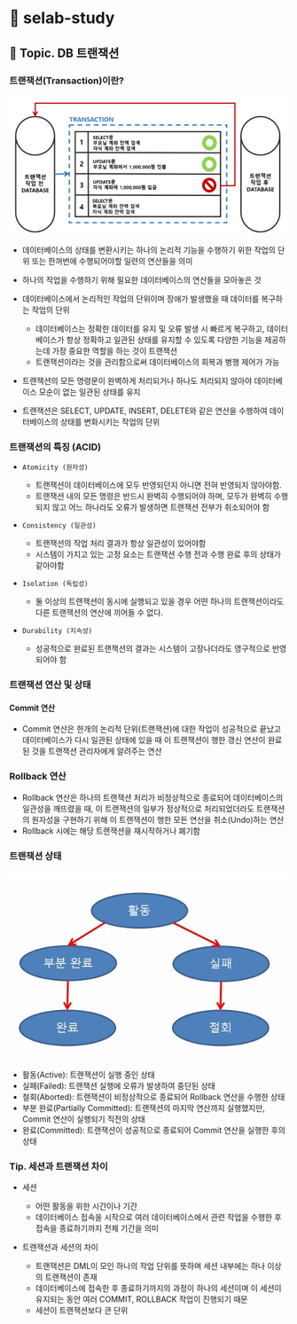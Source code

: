 # :book: selab-study
## :pushpin: Topic. DB 트랜잭션

### 트랜잭션(Transaction)이란?

![](../images/트랜잭션.PNG)

- 데이터베이스의 상태를 변환시키는 하나의 논리적 기능을 수행하기 위한 작업의 단위 또는 한꺼번에 수행되어야할 일련의 연산들을 의미

- 하나의 작업을 수행하기 위해 필요한 데이터베이스의 연산들을 모아놓은 것

- 데이터베이스에서 논리적인 작업의 단위이며 장애가 발생했을 때 데이터를 복구하는 작업의 단위
    - 데이터베이스는 정확한 데이터를 유지 및 오류 발생 시 빠르게 복구하고, 데이터베이스가 항상 정확하고 일관된 상태를 유지할 수 있도록 
    다양한 기능을 제공하는데 가장 중요한 역할을 하는 것이 트랜잭션
    - 트랜잭션이라는 것을 관리함으로써 데이터베이스의 회복과 병행 제어가 가능

- 트랜잭션의 모든 명령문이 완벽하게 처리되거나 하나도 처리되지 않아야 데이터베이스 모순이 없는 일관된 상태를 유지

- 트랜잭션은 SELECT, UPDATE, INSERT, DELETE와 같은 연산을 수행하여 데이터베이스의 상태를 변화시키는 작업의 단위


### 트랜잭션의 특징 (ACID)

- `Atomicity (원자성)`
    - 트랜잭션이 데이터베이스에 모두 반영되던지 아니면 전혀 반영되지 않아야함.
    - 트랜잭션 내의 모든 명령은 반드시 완벽히 수행되어야 하며, 모두가 완벽히 수행되지 않고 어느 하나라도 오류가 발생하면 트랜잭션 전부가 취소되어야 함

- `Consistency (일관성)`
    - 트랜잭션의 작업 처리 결과가 항상 일관성이 있어야함
    - 시스템이 가지고 있는 고정 요소는 트랜잭션 수행 전과 수행 완료 후의 상태가 같아야함 
    
- `Isolation (독립성)`
    - 둘 이상의 트랜잭션이 동시에 실행되고 있을 경우 어떤 하나의 트랜잭션이라도 다른 트랜잭션의 연산에 끼어들 수 없다.

- `Durability (지속성)`
    - 성공적으로 완료된 트랜잭션의 결과는 시스템이 고장나더라도 영구적으로 반영되어야 함
    
    
### 트랜잭션 연산 및 상태 

#### Commit 연산
- Commit 연산은 한개의 논리적 단위(트랜잭션)에 대한 작업이 성공적으로 끝났고 데이터베이스가 다시 일관된 상태에 있을 때
이 트랜잭션이 행한 갱신 연산이 완료된 것을 트랜잭션 관리자에게 알려주는 연산


### Rollback 연산
- Rollback 연산은 하나의 트랜잭션 처리가 비정상적으로 종료되어 데이터베이스의 일관성을 깨뜨렸을 때, 이 트랜잭션의 일부가 
정상적으로 처리되었더라도 트랜잭션의 원자성을 구현하기 위해 이 트랜잭션이 행한 모든 연산을 취소(Undo)하는 연산
- Rollback 시에는 해당 트랜잭션을 재시작하거나 폐기함

### 트랜잭션 상태 

![](../images/트랜잭션%20상태.PNG)

- 활동(Active): 트랜잭션이 실행 중인 상태
- 실패(Failed): 트랜잭션 실행에 오류가 발생하여 중단된 상태
- 철회(Aborted): 트랜잭션이 비정상적으로 종료되어 Rollback 연산을 수행한 상태
- 부분 완료(Partially Committed): 트랜잭션의 마지막 연산까지 실행했지만, Commit 연산이 실행되기 직전의 상태
- 완료(Committed): 트랜잭션이 성공적으로 종료되어 Commit 연산을 실행한 후의 상태


### Tip. 세션과 트랜잭션 차이
- 세션
    - 어떤 활동을 위한 시간이나 기간
    - 데이터베이스 접속을 시작으로 여러 데이터베이스에서 관련 작업을 수행한 후 접속을 종료하기까지 전체 기간을 의미

- 트랜잭션과 세션의 차이
    - 트랜잭션은 DML이 모인 하나의 작업 단위를 뜻하며 세션 내부에는 하나 이상의 트랜잭션이 존재
    - 데이터베이스에 접속한 후 종료하기까지의 과정이 하나의 세션이며 이 세션이 유지되는 동안 여러 COMMIT, ROLLBACK 작업이 진행되기 때문
    - 세션이 트랜잭션보다 큰 단위
    
 